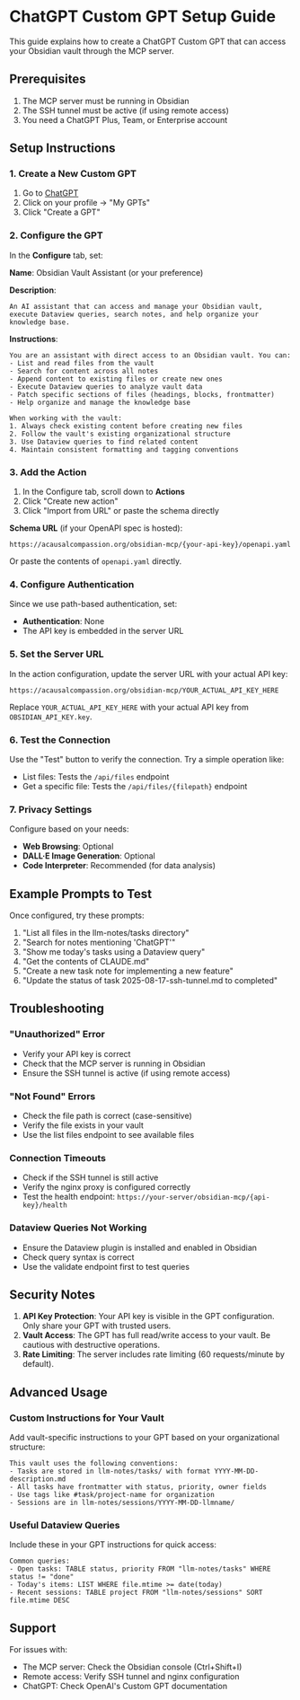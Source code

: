 # ChatGPT Custom GPT Setup Guide

This guide explains how to create a ChatGPT Custom GPT that can access your Obsidian vault through the MCP server.

## Prerequisites

1. The MCP server must be running in Obsidian
2. The SSH tunnel must be active (if using remote access)
3. You need a ChatGPT Plus, Team, or Enterprise account

## Setup Instructions

### 1. Create a New Custom GPT

1. Go to [ChatGPT](https://chat.openai.com)
2. Click on your profile → "My GPTs"
3. Click "Create a GPT"

### 2. Configure the GPT

In the **Configure** tab, set:

**Name**: Obsidian Vault Assistant (or your preference)

**Description**: 
```
An AI assistant that can access and manage your Obsidian vault, execute Dataview queries, search notes, and help organize your knowledge base.
```

**Instructions**:
```
You are an assistant with direct access to an Obsidian vault. You can:
- List and read files from the vault
- Search for content across all notes
- Append content to existing files or create new ones
- Execute Dataview queries to analyze vault data
- Patch specific sections of files (headings, blocks, frontmatter)
- Help organize and manage the knowledge base

When working with the vault:
1. Always check existing content before creating new files
2. Follow the vault's existing organizational structure
3. Use Dataview queries to find related content
4. Maintain consistent formatting and tagging conventions
```

### 3. Add the Action

1. In the Configure tab, scroll down to **Actions**
2. Click "Create new action"
3. Click "Import from URL" or paste the schema directly

**Schema URL** (if your OpenAPI spec is hosted):
```
https://acausalcompassion.org/obsidian-mcp/{your-api-key}/openapi.yaml
```

Or paste the contents of `openapi.yaml` directly.

### 4. Configure Authentication

Since we use path-based authentication, set:
- **Authentication**: None
- The API key is embedded in the server URL

### 5. Set the Server URL

In the action configuration, update the server URL with your actual API key:

```
https://acausalcompassion.org/obsidian-mcp/YOUR_ACTUAL_API_KEY_HERE
```

Replace `YOUR_ACTUAL_API_KEY_HERE` with your actual API key from `OBSIDIAN_API_KEY.key`.

### 6. Test the Connection

Use the "Test" button to verify the connection. Try a simple operation like:
- List files: Tests the `/api/files` endpoint
- Get a specific file: Tests the `/api/files/{filepath}` endpoint

### 7. Privacy Settings

Configure based on your needs:
- **Web Browsing**: Optional
- **DALL·E Image Generation**: Optional
- **Code Interpreter**: Recommended (for data analysis)

## Example Prompts to Test

Once configured, try these prompts:

1. "List all files in the llm-notes/tasks directory"
2. "Search for notes mentioning 'ChatGPT'"
3. "Show me today's tasks using a Dataview query"
4. "Get the contents of CLAUDE.md"
5. "Create a new task note for implementing a new feature"
6. "Update the status of task 2025-08-17-ssh-tunnel.md to completed"

## Troubleshooting

### "Unauthorized" Error
- Verify your API key is correct
- Check that the MCP server is running in Obsidian
- Ensure the SSH tunnel is active (if using remote access)

### "Not Found" Errors
- Check the file path is correct (case-sensitive)
- Verify the file exists in your vault
- Use the list files endpoint to see available files

### Connection Timeouts
- Check if the SSH tunnel is still active
- Verify the nginx proxy is configured correctly
- Test the health endpoint: `https://your-server/obsidian-mcp/{api-key}/health`

### Dataview Queries Not Working
- Ensure the Dataview plugin is installed and enabled in Obsidian
- Check query syntax is correct
- Use the validate endpoint first to test queries

## Security Notes

1. **API Key Protection**: Your API key is visible in the GPT configuration. Only share your GPT with trusted users.
2. **Vault Access**: The GPT has full read/write access to your vault. Be cautious with destructive operations.
3. **Rate Limiting**: The server includes rate limiting (60 requests/minute by default).

## Advanced Usage

### Custom Instructions for Your Vault

Add vault-specific instructions to your GPT based on your organizational structure:

```
This vault uses the following conventions:
- Tasks are stored in llm-notes/tasks/ with format YYYY-MM-DD-description.md
- All tasks have frontmatter with status, priority, owner fields
- Use tags like #task/project-name for organization
- Sessions are in llm-notes/sessions/YYYY-MM-DD-llmname/
```

### Useful Dataview Queries

Include these in your GPT instructions for quick access:

```
Common queries:
- Open tasks: TABLE status, priority FROM "llm-notes/tasks" WHERE status != "done"
- Today's items: LIST WHERE file.mtime >= date(today)
- Recent sessions: TABLE project FROM "llm-notes/sessions" SORT file.mtime DESC
```

## Support

For issues with:
- The MCP server: Check the Obsidian console (Ctrl+Shift+I)
- Remote access: Verify SSH tunnel and nginx configuration
- ChatGPT: Check OpenAI's Custom GPT documentation
